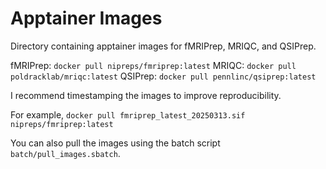 # Apptainer Images

Directory containing apptainer images for fMRIPrep, MRIQC, and QSIPrep.

fMRIPrep: `docker pull nipreps/fmriprep:latest` 
MRIQC: `docker pull poldracklab/mriqc:latest` 
QSIPrep: `docker pull pennlinc/qsiprep:latest` 

I recommend timestamping the images to improve reproducibility.

For example, `docker pull fmriprep_latest_20250313.sif nipreps/fmriprep:latest`

You can also pull the images using the batch script `batch/pull_images.sbatch`.